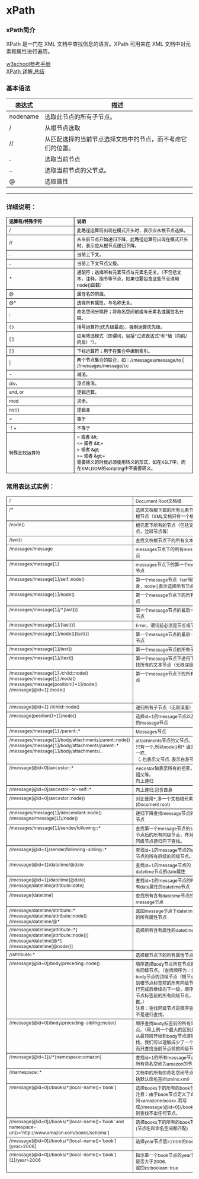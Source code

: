 # xPath

### xPath简介

XPath 是一门在 XML 文档中查找信息的语言。XPath 可用来在 XML 文档中对元素和属性进行遍历。

[w3school参考手册](http://www.w3school.com.cn/xpath/index.asp)
<br/>
[XPath 详解,总结](https://www.cnblogs.com/fdszlzl/archive/2009/06/02/1494836.html)

### 基本语法

| 表达式  		| 描述                 			   |
| -------------	|------------------------  |
| nodename	    | 选取此节点的所有子节点。    |
| /			    | 从根节点选取     		   |
| //			| 从匹配选择的当前节点选择文档中的节点，而不考虑它们的位置。|
| .			    | 选取当前节点  			   |
| ..			| 选取当前节点的父节点。        |
| @			    | 选取属性  		 	       |


---
### 详细说明：
<table style="border-collapse: collapse" border="0">
<tbody valign="top">
<thead>
<td style="width: 168px;border-right: black 0.5pt solid; padding-right: 7px; border-top: black 0.5pt solid; padding-left: 7px; border-left: black 0.5pt solid; border-bottom: black 0.5pt solid">
	<div><span style="font-size: 9pt; color: black"><strong>运算符/特殊字符</strong></span></div>
</td>
<td style="border-right: black 0.5pt solid; padding-right: 7px; border-top: black 0.5pt solid; padding-left: 7px; border-left: medium none; border-bottom: black 0.5pt solid">
	<div><span style="font-size: 9pt; color: black"><strong>说明</strong></span></div>
</td>
</thead>
<tr style="height: 18px">
<td style="border-right: black 0.5pt solid; padding-right: 7px; border-top: medium none; padding-left: 7px; border-left: black 0.5pt solid; border-bottom: black 0.5pt solid">
	<div><span style="font-size: 9pt; color: black">/ </span></div>
</td>
<td style="border-right: black 0.5pt solid; padding-right: 7px; border-top: medium none; padding-left: 7px; border-left: medium none; border-bottom: black 0.5pt solid">
	<div><span style="font-size: 9pt; color: black">此路径运算符出现在模式开头时，表示应从根节点选择。</span></div>
</td>
</tr>
<tr style="height: 18px">
<td style="border-right: black 0.5pt solid; padding-right: 7px; border-top: medium none; padding-left: 7px; border-left: black 0.5pt solid; border-bottom: black 0.5pt solid">
	<div><span style="font-size: 9pt; color: black">// </span></div>
</td>
<td style="border-right: black 0.5pt solid; padding-right: 7px; border-top: medium none; padding-left: 7px; border-left: medium none; border-bottom: black 0.5pt solid">
	<div><span style="font-size: 9pt; color: black">从当前节点开始递归下降，此路径运算符出现在模式开头时，表示应从根节点递归下降。</span></div>
</td>
</tr>
<tr style="height: 18px">
<td style="border-right: black 0.5pt solid; padding-right: 7px; border-top: medium none; padding-left: 7px; border-left: black 0.5pt solid; border-bottom: black 0.5pt solid">
	<div><span style="font-size: 9pt; color: black">. </span></div>
</td>
<td style="border-right: black 0.5pt solid; padding-right: 7px; border-top: medium none; padding-left: 7px; border-left: medium none; border-bottom: black 0.5pt solid">
	<div><span style="font-size: 9pt; color: black">当前上下文。</span></div>
</td>
</tr>
<tr style="height: 18px">
<td style="border-right: black 0.5pt solid; padding-right: 7px; border-top: medium none; padding-left: 7px; border-left: black 0.5pt solid; border-bottom: black 0.5pt solid">
	<div><span style="font-size: 9pt; color: black">.. </span></div>
</td>
<td style="border-right: black 0.5pt solid; padding-right: 7px; border-top: medium none; padding-left: 7px; border-left: medium none; border-bottom: black 0.5pt solid">
	<div><span style="font-size: 9pt; color: black">当前上下文节点父级。</span></div>
</td>
</tr>
<tr style="height: 18px">
<td style="border-right: black 0.5pt solid; padding-right: 7px; border-top: medium none; padding-left: 7px; border-left: black 0.5pt solid; border-bottom: black 0.5pt solid">
	<div><span style="font-size: 9pt; color: black">* </span></div>
</td>
<td style="border-right: black 0.5pt solid; padding-right: 7px; border-top: medium none; padding-left: 7px; border-left: medium none; border-bottom: black 0.5pt solid">
	<div><span style="font-size: 9pt; color: black">通配符；选择所有元素节点与元素名无关。（不包括文本，注释，指令等节点，如果也要包含这些节点请用node()函数）</span></div>
</td>
</tr>
<tr style="height: 18px">
<td style="border-right: black 0.5pt solid; padding-right: 7px; border-top: medium none; padding-left: 7px; border-left: black 0.5pt solid; border-bottom: black 0.5pt solid">
	<div><span style="font-size: 9pt; color: black">@ </span></div>
</td>
<td style="border-right: black 0.5pt solid; padding-right: 7px; border-top: medium none; padding-left: 7px; border-left: medium none; border-bottom: black 0.5pt solid">
	<div><span style="font-size: 9pt; color: black">属性名的前缀。</span></div>
</td>
</tr>
<tr style="height: 18px">
<td style="border-right: black 0.5pt solid; padding-right: 7px; border-top: medium none; padding-left: 7px; border-left: black 0.5pt solid; border-bottom: black 0.5pt solid">
	<div><span style="font-size: 9pt; color: black">@* </span></div>
</td>
<td style="border-right: black 0.5pt solid; padding-right: 7px; border-top: medium none; padding-left: 7px; border-left: medium none; border-bottom: black 0.5pt solid">
	<div><span style="font-size: 9pt; color: black">选择所有属性，与名称无关。</span></div>
</td>
</tr>
<tr style="height: 18px">
<td style="border-right: black 0.5pt solid; padding-right: 7px; border-top: medium none; padding-left: 7px; border-left: black 0.5pt solid; border-bottom: black 0.5pt solid">
	<div><span style="font-size: 9pt; color: black">: </span></div>
</td>
<td style="border-right: black 0.5pt solid; padding-right: 7px; border-top: medium none; padding-left: 7px; border-left: medium none; border-bottom: black 0.5pt solid">
	<div><span style="font-size: 9pt; color: black">命名空间分隔符；将命名空间前缀与元素名或属性名分隔。</span></div>
</td>
</tr>
<tr style="height: 18px">
<td style="border-right: black 0.5pt solid; padding-right: 7px; border-top: medium none; padding-left: 7px; border-left: black 0.5pt solid; border-bottom: black 0.5pt solid">
	<div><span style="font-size: 9pt; color: black">( ) </span></div>
</td>
<td style="border-right: black 0.5pt solid; padding-right: 7px; border-top: medium none; padding-left: 7px; border-left: medium none; border-bottom: black 0.5pt solid">
	<div><span style="font-size: 9pt; color: black">括号运算符(优先级最高)，强制运算优先级。</span></div>
</td>
</tr>
<tr style="height: 18px">
<td style="border-right: black 0.5pt solid; padding-right: 7px; border-top: medium none; padding-left: 7px; border-left: black 0.5pt solid; border-bottom: black 0.5pt solid">
	<div><span style="font-size: 9pt; color: black">[ ] </span></div>
</td>
<td style="border-right: black 0.5pt solid; padding-right: 7px; border-top: medium none; padding-left: 7px; border-left: medium none; border-bottom: black 0.5pt solid">
	<div><span style="font-size: 9pt; color: black">应用筛选模式（即谓词，包括"过滤表达式"和"轴（向前/向后）"）。</span></div>
</td>
</tr>
<tr style="height: 18px">
<td style="border-right: black 0.5pt solid; padding-right: 7px; border-top: medium none; padding-left: 7px; border-left: black 0.5pt solid; border-bottom: black 0.5pt solid">
	<div><span style="font-size: 9pt; color: black">[ ] </span></div>
</td>
<td style="border-right: black 0.5pt solid; padding-right: 7px; border-top: medium none; padding-left: 7px; border-left: medium none; border-bottom: black 0.5pt solid">
	<div><span style="font-size: 9pt; color: black">下标运算符；用于在集合中编制索引。</span></div>
</td>
</tr>
<tr style="height: 18px">
<td style="border-right: black 0.5pt solid; padding-right: 7px; border-top: medium none; padding-left: 7px; border-left: black 0.5pt solid; border-bottom: black 0.5pt solid">
	<div><span style="font-size: 9pt; color: black">| </span></div>
</td>
<td style="border-right: black 0.5pt solid; padding-right: 7px; border-top: medium none; padding-left: 7px; border-left: medium none; border-bottom: black 0.5pt solid">
	<div><span style="font-size: 9pt; color: black">两个节点集合的联合，如：//messages/message/to | //messages/message/cc</span></div>
</td>
</tr>
<tr style="height: 18px">
	<td style="border-right: black 0.5pt solid; padding-right: 7px; border-top: medium none; padding-left: 7px; border-left: black 0.5pt solid; border-bottom: black 0.5pt solid">
		<div><span style="font-size: 9pt; color: black">- </span></div>
	</td>
	<td style="border-right: black 0.5pt solid; padding-right: 7px; border-top: medium none; padding-left: 7px; border-left: medium none; border-bottom: black 0.5pt solid">
		<div><span style="font-size: 9pt; color: black">减法。</span></div>
	</td>
</tr>
<tr style="height: 18px">
<td style="border-right: black 0.5pt solid; padding-right: 7px; border-top: medium none; padding-left: 7px; border-left: black 0.5pt solid; border-bottom: black 0.5pt solid">
	<div><span style="font-size: 9pt; color: black">div，</span></div>
</td>
<td style="border-right: black 0.5pt solid; padding-right: 7px; border-top: medium none; padding-left: 7px; border-left: medium none; border-bottom: black 0.5pt solid">
	<div><span style="font-size: 9pt; color: black">浮点除法。</span></div>
</td>
</tr>
<tr style="height: 18px">
<td style="border-right: black 0.5pt solid; padding-right: 7px; border-top: medium none; padding-left: 7px; border-left: black 0.5pt solid; border-bottom: black 0.5pt solid">
	<div><span style="font-size: 9pt; color: black">and, or </span></div>
</td>
<td style="border-right: black 0.5pt solid; padding-right: 7px; border-top: medium none; padding-left: 7px; border-left: medium none; border-bottom: black 0.5pt solid">
	<div><span style="font-size: 9pt; color: black">逻辑运算。</span></div>
</td>
</tr>
<tr style="height: 18px">
<td style="border-right: black 0.5pt solid; padding-right: 7px; border-top: medium none; padding-left: 7px; border-left: black 0.5pt solid; border-bottom: black 0.5pt solid">
	<div><span style="font-size: 9pt; color: black">mod </span></div>
</td>
<td style="border-right: black 0.5pt solid; padding-right: 7px; border-top: medium none; padding-left: 7px; border-left: medium none; border-bottom: black 0.5pt solid">
	<div><span style="font-size: 9pt; color: black">求余。</span></div>
</td>
</tr>
<tr style="height: 18px">
<td style="border-right: black 0.5pt solid; padding-right: 7px; border-top: medium none; padding-left: 7px; border-left: black 0.5pt solid; border-bottom: black 0.5pt solid">
	<div><span style="font-size: 9pt">not()</span></div>
</td>
<td style="border-right: black 0.5pt solid; padding-right: 7px; border-top: medium none; padding-left: 7px; border-left: medium none; border-bottom: black 0.5pt solid">
	<div><span style="font-size: 9pt; color: black">逻辑非</span></div>
</td>
</tr>
<tr style="height: 18px">
<td style="border-right: black 0.5pt solid; padding-right: 7px; border-top: medium none; padding-left: 7px; border-left: black 0.5pt solid; border-bottom: black 0.5pt solid">
	<div><span style="font-size: 9pt">=</span></div>
</td>
<td style="border-right: black 0.5pt solid; padding-right: 7px; border-top: medium none; padding-left: 7px; border-left: medium none; border-bottom: black 0.5pt solid">
	<div><span style="font-size: 9pt; color: black">等于</span></div>
</td>
</tr>
<tr style="height: 18px">
<td style="border-right: black 0.5pt solid; padding-right: 7px; border-top: medium none; padding-left: 7px; border-left: black 0.5pt solid; border-bottom: black 0.5pt solid">
	<div><span style="font-size: 9pt; color: black">！=</span></div>
</td>
<td style="border-right: black 0.5pt solid; padding-right: 7px; border-top: medium none; padding-left: 7px; border-left: medium none; border-bottom: black 0.5pt solid">
	<div><span style="font-size: 9pt; color: black">不等于</span></div>
</td>
</tr>
<tr style="height: 18px">
<td style="border-right: black 0.5pt solid; padding-right: 7px; border-top: medium none; padding-left: 7px; border-left: black 0.5pt solid; border-bottom: black 0.5pt solid">
	<div><span style="font-size: 9pt; color: black">特殊比较运算符</span></div>
</td>
<td style="border-right: black 0.5pt solid; padding-right: 7px; border-top: medium none; padding-left: 7px; border-left: medium none; border-bottom: black 0.5pt solid">
	<div><span style="font-size: 9pt; color: black">&lt; 或者 &amp;lt; </span></div>
	<div><span style="font-size: 9pt; color: black">&lt;= 或者 &amp;lt;= </span></div>
	<div><span style="font-size: 9pt; color: black">&gt; 或者 &amp;gt; </span></div>
	<div><span style="font-size: 9pt; color: black">&gt;= 或者 &amp;gt;= </span></div>
	<div><span style="font-size: 9pt; color: black">需要转义的时候必须使用转义的形式，如在XSLT中，而在XMLDOM的scripting中不需要转义。</span></div>
</td>
</tr>
</tbody>
</table>


### 常用表达式实例：

<table style="border-collapse: collapse" border="0">
<tbody valign="top">
<tr>
<td style="border-right: black 0.5pt solid; padding-right: 7px; border-top: black 0.5pt solid; padding-left: 7px; border-left: black 0.5pt solid; border-bottom: black 0.5pt solid">
<div><span style="font-size: 9pt">/</span></div></td>
<td style="border-right: black 0.5pt solid; padding-right: 7px; border-top: black 0.5pt solid; padding-left: 7px; border-left: medium none; border-bottom: black 0.5pt solid">
<div><span style="font-size: 9pt">Document Root文档根.</span></div></td></tr>
<tr>
<td style="border-right: black 0.5pt solid; padding-right: 7px; border-top: medium none; padding-left: 7px; border-left: black 0.5pt solid; border-bottom: black 0.5pt solid">
<div><span style="font-size: 9pt">/*</span></div></td>
<td style="border-right: black 0.5pt solid; padding-right: 7px; border-top: medium none; padding-left: 7px; border-left: medium none; border-bottom: black 0.5pt solid">
<div><span style="font-size: 9pt">选择文档根下面的所有元素节点，即根节点（XML文档只有一个根节点）</span></div></td></tr>
<tr>
<td style="border-right: black 0.5pt solid; padding-right: 7px; border-top: medium none; padding-left: 7px; border-left: black 0.5pt solid; border-bottom: black 0.5pt solid">
<div><span style="font-size: 9pt">/node()</span></div></td>
<td style="border-right: black 0.5pt solid; padding-right: 7px; border-top: medium none; padding-left: 7px; border-left: medium none; border-bottom: black 0.5pt solid">
<div><span style="font-size: 9pt">根元素下所有的节点（包括文本节点，注释节点等）</span></div></td></tr>
<tr>
<td style="border-right: black 0.5pt solid; padding-right: 7px; border-top: medium none; padding-left: 7px; border-left: black 0.5pt solid; border-bottom: black 0.5pt solid">
<div><span style="font-size: 9pt">/text()</span></div></td>
<td style="border-right: black 0.5pt solid; padding-right: 7px; border-top: medium none; padding-left: 7px; border-left: medium none; border-bottom: black 0.5pt solid">
<div><span style="font-size: 9pt">查找文档根节点下的所有文本节点</span></div></td></tr>
<tr>
<td style="border-right: black 0.5pt solid; padding-right: 7px; border-top: medium none; padding-left: 7px; border-left: black 0.5pt solid; border-bottom: black 0.5pt solid">
<div><span style="font-size: 9pt">/messages/message</span></div></td>
<td style="border-right: black 0.5pt solid; padding-right: 7px; border-top: medium none; padding-left: 7px; border-left: medium none; border-bottom: black 0.5pt solid">
<div><span style="font-size: 9pt">messages节点下的所有message节点</span></div></td></tr>
<tr>
<td style="border-right: black 0.5pt solid; padding-right: 7px; border-top: medium none; padding-left: 7px; border-left: black 0.5pt solid; border-bottom: black 0.5pt solid">
<div><span style="font-size: 9pt">/messages/message[1]</span></div></td>
<td style="border-right: black 0.5pt solid; padding-right: 7px; border-top: medium none; padding-left: 7px; border-left: medium none; border-bottom: black 0.5pt solid">
<div><span style="font-size: 9pt">messages节点下的第一个message节点</span></div></td></tr>
<tr>
<td style="border-right: black 0.5pt solid; padding-right: 7px; border-top: medium none; padding-left: 7px; border-left: black 0.5pt solid; border-bottom: black 0.5pt solid">
<div><span style="font-size: 9pt">/messages/message[1]/self::node()</span></div></td>
<td style="border-right: black 0.5pt solid; padding-right: 7px; border-top: medium none; padding-left: 7px; border-left: medium none; border-bottom: black 0.5pt solid">
<div><span style="font-size: 9pt">第一个message节点（self轴表示自身，node()表示选择所有节点）</span></div></td></tr>
<tr>
<td style="border-right: black 0.5pt solid; padding-right: 7px; border-top: medium none; padding-left: 7px; border-left: black 0.5pt solid; border-bottom: black 0.5pt solid">
<div><span style="font-size: 9pt">/messages/message[1]/node()</span></div></td>
<td style="border-right: black 0.5pt solid; padding-right: 7px; border-top: medium none; padding-left: 7px; border-left: medium none; border-bottom: black 0.5pt solid">
<div><span style="font-size: 9pt">第一个message节点下的所有子节点</span></div></td></tr>
<tr>
<td style="border-right: black 0.5pt solid; padding-right: 7px; border-top: medium none; padding-left: 7px; border-left: black 0.5pt solid; border-bottom: black 0.5pt solid">
<div><span style="font-size: 9pt">/messages/message[1]/*[last()]</span></div></td>
<td style="border-right: black 0.5pt solid; padding-right: 7px; border-top: medium none; padding-left: 7px; border-left: medium none; border-bottom: black 0.5pt solid">
<div><span style="font-size: 9pt">第一个message节点的最后一个子节点</span></div></td></tr>
<tr>
<td style="border-right: black 0.5pt solid; padding-right: 7px; border-top: medium none; padding-left: 7px; border-left: black 0.5pt solid; border-bottom: black 0.5pt solid">
<div><span style="font-size: 9pt">/messages/message[1]/[last()]</span></div></td>
<td style="border-right: black 0.5pt solid; padding-right: 7px; border-top: medium none; padding-left: 7px; border-left: medium none; border-bottom: black 0.5pt solid">
<div><span style="font-size: 9pt">Error，谓词前必须是节点或节点集</span></div></td></tr>
<tr>
<td style="border-right: black 0.5pt solid; padding-right: 7px; border-top: medium none; padding-left: 7px; border-left: black 0.5pt solid; border-bottom: black 0.5pt solid">
<div><span style="font-size: 9pt">/messages/message[1]/node()[last()]</span></div></td>
<td style="border-right: black 0.5pt solid; padding-right: 7px; border-top: medium none; padding-left: 7px; border-left: medium none; border-bottom: black 0.5pt solid">
<div><span style="font-size: 9pt">第一个message节点的最后一个子节点</span></div></td></tr>
<tr>
<td style="border-right: black 0.5pt solid; padding-right: 7px; border-top: medium none; padding-left: 7px; border-left: black 0.5pt solid; border-bottom: black 0.5pt solid">
<div><span style="font-size: 9pt">/messages/message[1]/text()</span></div></td>
<td style="border-right: black 0.5pt solid; padding-right: 7px; border-top: medium none; padding-left: 7px; border-left: medium none; border-bottom: black 0.5pt solid">
<div><span style="font-size: 9pt">第一个message节点的所有子节点</span></div></td></tr>
<tr>
<td style="border-right: black 0.5pt solid; padding-right: 7px; border-top: medium none; padding-left: 7px; border-left: black 0.5pt solid; border-bottom: black 0.5pt solid">
<div><span style="font-size: 9pt">/messages/message[1]//text()</span></div></td>
<td style="border-right: black 0.5pt solid; padding-right: 7px; border-top: medium none; padding-left: 7px; border-left: medium none; border-bottom: black 0.5pt solid">
<div><span style="font-size: 9pt">第一个message节点下递归下降查找所有的文本节点（无限深度）</span></div></td></tr>
<tr style="height: 91px">
<td style="border-right: black 0.5pt solid; padding-right: 7px; border-top: medium none; padding-left: 7px; border-left: black 0.5pt solid; border-bottom: 0.5pt solid">
<div><span style="font-size: 9pt">/messages/message[1] /child::node() </span></div>
<div><span style="font-size: 9pt">/messages/message[1] /node() </span></div>
<div><span style="font-size: 9pt">/messages/message[position()=1]/node() </span></div>
<div><span style="font-size: 9pt">//message[@id=1] /node()</span></div></td>
<td style="border-right: black 0.5pt solid; padding-right: 7px; border-top: medium none; padding-left: 7px; border-left: medium none; border-bottom: 0.5pt solid">
<div><span style="font-size: 9pt">第一个message节点下的所有子节点</span></div></td></tr>
<tr style="height: 24px">
<td style="border-right: black 0.5pt solid; padding-right: 7px; border-top: medium none; padding-left: 7px; border-left: black 0.5pt solid; border-bottom: black 0.5pt solid">
<div><span style="font-size: 9pt">//message[@id=1] //child::node()</span></div></td>
<td style="border-right: black 0.5pt solid; padding-right: 7px; border-top: medium none; padding-left: 7px; border-left: medium none; border-bottom: black 0.5pt solid">
<div><span style="font-size: 9pt">递归所有子节点（无限深度）</span></div></td></tr>
<tr style="height: 24px">
<td style="border-right: black 0.5pt solid; padding-right: 7px; border-top: medium none; padding-left: 7px; border-left: black 0.5pt solid; border-bottom: black 0.5pt solid">
<div><span style="font-size: 9pt">//message[position()=1]/node()</span></div></td>
<td style="border-right: black 0.5pt solid; padding-right: 7px; border-top: medium none; padding-left: 7px; border-left: medium none; border-bottom: black 0.5pt solid">
<div><span style="font-size: 9pt">选择id=1的message节点以及id=0的message节点</span></div></td></tr>
<tr>
<td style="border-right: black 0.5pt solid; padding-right: 7px; border-top: medium none; padding-left: 7px; border-left: black 0.5pt solid; border-bottom: black 0.5pt solid">
<div><span style="font-size: 9pt">/messages/message[1] /parent::*</span></div></td>
<td style="border-right: black 0.5pt solid; padding-right: 7px; border-top: medium none; padding-left: 7px; border-left: medium none; border-bottom: black 0.5pt solid">
<div><span style="font-size: 9pt">Messages节点</span></div></td></tr>
<tr>
<td style="border-right: black 0.5pt solid; padding-right: 7px; border-top: medium none; padding-left: 7px; border-left: black 0.5pt solid; border-bottom: black 0.5pt solid">
<div><span style="font-size: 9pt">/messages/message[1]/body/attachments/parent::node() </span></div>
<div><span style="font-size: 9pt">/messages/message[1]/body/attachments/parent::* /messages/message[1]/body/attachments/..</span></div></td>
<td style="border-right: black 0.5pt solid; padding-right: 7px; border-top: medium none; padding-left: 7px; border-left: medium none; border-bottom: black 0.5pt solid">
<div><span style="font-size: 9pt">attachments节点的父节点。父节点只有一个,所以node()和* 返回结果一样。 </span></div>
<div><span style="font-size: 9pt">（..也表示父节点. 表示自身节点）</span></div></td></tr>
<tr>
<td style="border-right: black 0.5pt solid; padding-right: 7px; border-top: medium none; padding-left: 7px; border-left: black 0.5pt solid; border-bottom: black 0.5pt solid">
<div><span style="font-size: 9pt">//message[@id=0]/ancestor::*</span></div></td>
<td style="border-right: black 0.5pt solid; padding-right: 7px; border-top: medium none; padding-left: 7px; border-left: medium none; border-bottom: black 0.5pt solid">
<div><span style="font-size: 9pt">Ancestor轴表示所有的祖辈，父，祖父等。 </span></div>
<div><span style="font-size: 9pt">向上递归</span></div></td></tr>
<tr>
<td style="border-right: black 0.5pt solid; padding-right: 7px; border-top: medium none; padding-left: 7px; border-left: black 0.5pt solid; border-bottom: black 0.5pt solid">
<div><span style="font-size: 9pt">//message[@id=0]/ancestor-or-self::*</span></div></td>
<td style="border-right: black 0.5pt solid; padding-right: 7px; border-top: medium none; padding-left: 7px; border-left: medium none; border-bottom: black 0.5pt solid">
<div><span style="font-size: 9pt">向上递归,包含自身</span></div></td></tr>
<tr>
<td style="border-right: black 0.5pt solid; padding-right: 7px; border-top: medium none; padding-left: 7px; border-left: black 0.5pt solid; border-bottom: black 0.5pt solid">
<div><span style="font-size: 9pt">//message[@id=0]/ancestor::node()</span></div></td>
<td style="border-right: black 0.5pt solid; padding-right: 7px; border-top: medium none; padding-left: 7px; border-left: medium none; border-bottom: black 0.5pt solid">
<div><span style="font-size: 9pt">对比使用*,多一个文档根元素(Document root)</span></div></td></tr>
<tr>
<td style="border-right: black 0.5pt solid; padding-right: 7px; border-top: medium none; padding-left: 7px; border-left: black 0.5pt solid; border-bottom: black 0.5pt solid">
<div><span style="font-size: 9pt">/messages/message[1]/descendant::node() </span></div>
<div><span style="font-size: 9pt">//messages/message[1]//node()</span></div></td>
<td style="border-right: black 0.5pt solid; padding-right: 7px; border-top: medium none; padding-left: 7px; border-left: medium none; border-bottom: black 0.5pt solid">
<div><span style="font-size: 9pt">递归下降查找message节点的所有节点</span></div></td></tr>
<tr>
<td style="border-right: black 0.5pt solid; padding-right: 7px; border-top: medium none; padding-left: 7px; border-left: black 0.5pt solid; border-bottom: black 0.5pt solid">
<div><span style="font-size: 9pt">/messages/message[1]/sender/following::*</span></div></td>
<td style="border-right: black 0.5pt solid; padding-right: 7px; border-top: medium none; padding-left: 7px; border-left: medium none; border-bottom: black 0.5pt solid">
<div><span style="font-size: 9pt">查找第一个message节点的sender节点后的所有同级节点，并对每一个同级节点递归向下查找。</span></div></td></tr>
<tr>
<td style="border-right: black 0.5pt solid; padding-right: 7px; border-top: medium none; padding-left: 7px; border-left: black 0.5pt solid; border-bottom: black 0.5pt solid">
<div><span style="font-size: 9pt">//message[@id=1]/sender/following-sibling::*</span></div></td>
<td style="border-right: black 0.5pt solid; padding-right: 7px; border-top: medium none; padding-left: 7px; border-left: medium none; border-bottom: black 0.5pt solid">
<div><span style="font-size: 9pt">查找id=1的message节点的sender节点的所有后续的同级节点。</span></div></td></tr>
<tr>
<td style="border-right: black 0.5pt solid; padding-right: 7px; border-top: medium none; padding-left: 7px; border-left: black 0.5pt solid; border-bottom: black 0.5pt solid">
<div><span style="font-size: 9pt">//message[@id=1]/datetime/@date</span></div></td>
<td style="border-right: black 0.5pt solid; padding-right: 7px; border-top: medium none; padding-left: 7px; border-left: medium none; border-bottom: black 0.5pt solid">
<div><span style="font-size: 9pt">查找id=1的message节点的datetime节点的date属性</span></div></td></tr>
<tr>
<td style="border-right: black 0.5pt solid; padding-right: 7px; border-top: medium none; padding-left: 7px; border-left: black 0.5pt solid; border-bottom: black 0.5pt solid">
<div><span style="font-size: 9pt">//message[@id=1]/datetime[@date] </span></div>
<div><span style="font-size: 9pt">//message/datetime[attribute::date]</span></div></td>
<td style="border-right: black 0.5pt solid; padding-right: 7px; border-top: medium none; padding-left: 7px; border-left: medium none; border-bottom: black 0.5pt solid">
<div><span style="font-size: 9pt">查找id=1的message节点的所有含有date属性的datetime节点</span></div></td></tr>
<tr>
<td style="border-right: black 0.5pt solid; padding-right: 7px; border-top: medium none; padding-left: 7px; border-left: black 0.5pt solid; border-bottom: black 0.5pt solid">
<div><span style="font-size: 9pt">//message[datetime]</span></div></td>
<td style="border-right: black 0.5pt solid; padding-right: 7px; border-top: medium none; padding-left: 7px; border-left: medium none; border-bottom: black 0.5pt solid">
<div><span style="font-size: 9pt">查找所有含有datetime节点的message节点</span></div></td></tr>
<tr>
<td style="border-right: black 0.5pt solid; padding-right: 7px; border-top: medium none; padding-left: 7px; border-left: black 0.5pt solid; border-bottom: black 0.5pt solid">
<div><span style="font-size: 9pt">//message/datetime/attribute::* </span></div>
<div><span style="font-size: 9pt">//message/datetime/attribute::node() </span></div>
<div><span style="font-size: 9pt">//message/datetime/@*</span></div></td>
<td style="border-right: black 0.5pt solid; padding-right: 7px; border-top: medium none; padding-left: 7px; border-left: medium none; border-bottom: black 0.5pt solid">
<div><span style="font-size: 9pt">返回message节点下datetime节点的所有属性节点</span></div></td></tr>
<tr>
<td style="border-right: black 0.5pt solid; padding-right: 7px; border-top: medium none; padding-left: 7px; border-left: black 0.5pt solid; border-bottom: black 0.5pt solid">
<div><span style="font-size: 9pt">//message/datetime[attribute::*] </span></div>
<div><span style="font-size: 9pt">//message/datetime[attribute::node()] </span></div>
<div><span style="font-size: 9pt">//message/datetime[@*] </span></div>
<div><span style="font-size: 9pt">//message/datetime[@node()]</span></div></td>
<td style="border-right: black 0.5pt solid; padding-right: 7px; border-top: medium none; padding-left: 7px; border-left: medium none; border-bottom: black 0.5pt solid">
<div><span style="font-size: 9pt">选择所有含有属性的datetime节点</span></div></td></tr>
<tr>
<td style="border-right: black 0.5pt solid; padding-right: 7px; border-top: medium none; padding-left: 7px; border-left: black 0.5pt solid; border-bottom: black 0.5pt solid">
<div><span style="font-size: 9pt">//attribute::*</span></div></td>
<td style="border-right: black 0.5pt solid; padding-right: 7px; border-top: medium none; padding-left: 7px; border-left: medium none; border-bottom: black 0.5pt solid">
<div><span style="font-size: 9pt">选择根节点下的所有属性节点</span></div></td></tr>
<tr>
<td style="border-right: black 0.5pt solid; padding-right: 7px; border-top: medium none; padding-left: 7px; border-left: black 0.5pt solid; border-bottom: black 0.5pt solid">
<div><span style="font-size: 9pt">//message[@id=0]/body/preceding::node()</span></div></td>
<td style="border-right: black 0.5pt solid; padding-right: 7px; border-top: medium none; padding-left: 7px; border-left: medium none; border-bottom: black 0.5pt solid">
<div><span style="font-size: 9pt">顺序选择body节点所在节点前的所有同级节点。（查找顺序为：先找到body节点的顶级节点（根节点）,得到根节点标签前的所有同级节点，执行完成后继续向下一级，顺序得到该节点标签前的所有同级节点，依次类推。） </span></div>
<div><span style="font-size: 9pt">注意：查找同级节点是顺序查找，而不是递归查找。</span></div></td></tr>
<tr>
<td style="border-right: black 0.5pt solid; padding-right: 7px; border-top: medium none; padding-left: 7px; border-left: black 0.5pt solid; border-bottom: black 0.5pt solid">
<div><span style="font-size: 9pt">//message[@id=0]/body/preceding-sibling::node()</span></div></td>
<td style="border-right: black 0.5pt solid; padding-right: 7px; border-top: medium none; padding-left: 7px; border-left: medium none; border-bottom: black 0.5pt solid">
<div><span style="font-size: 9pt">顺序查找body标签前的所有同级节点。（和上例一个最大的区别是：不从最顶层开始到body节点逐层查找。我们可以理解成少了一个循环，而只查找当前节点前的同级节点）</span></div></td></tr>
<tr>
<td style="border-right: black 0.5pt solid; padding-right: 7px; border-top: medium none; padding-left: 7px; border-left: black 0.5pt solid; border-bottom: black 0.5pt solid">
<div><span style="font-size: 9pt">//message[@id=1]//*[namespace::amazon]</span></div></td>
<td style="border-right: black 0.5pt solid; padding-right: 7px; border-top: medium none; padding-left: 7px; border-left: medium none; border-bottom: black 0.5pt solid">
<div><span style="font-size: 9pt">查找id=1的所有message节点下的所有命名空间为amazon的节点。</span></div></td></tr>
<tr>
<td style="border-right: black 0.5pt solid; padding-right: 7px; border-top: medium none; padding-left: 7px; border-left: black 0.5pt solid; border-bottom: black 0.5pt solid">
<div><span style="font-size: 9pt">//namespace::*</span></div></td>
<td style="border-right: black 0.5pt solid; padding-right: 7px; border-top: medium none; padding-left: 7px; border-left: medium none; border-bottom: black 0.5pt solid">
<div><span style="font-size: 9pt">文档中的所有的命名空间节点。（包括默认命名空间xmlns:xml）</span></div></td></tr>
<tr>
<td style="border-right: black 0.5pt solid; padding-right: 7px; border-top: medium none; padding-left: 7px; border-left: black 0.5pt solid; border-bottom: black 0.5pt solid">
<div><span style="font-size: 9pt">//message[@id=0]//books/*[local-name()='book']</span></div></td>
<td style="border-right: black 0.5pt solid; padding-right: 7px; border-top: medium none; padding-left: 7px; border-left: medium none; border-bottom: black 0.5pt solid">
<div><span style="font-size: 9pt">选择books下的所有的book节点， </span></div>
<div><span style="font-size: 9pt">注意：由于book节点定义了命名空间&lt;amazone:book&gt;.若写成//message[@id=0]//books/book则查找不出任何节点。</span></div></td></tr>
<tr>
<td style="border-right: black 0.5pt solid; padding-right: 7px; border-top: medium none; padding-left: 7px; border-left: black 0.5pt solid; border-bottom: black 0.5pt solid">
<div><span style="font-size: 9pt">//message[@id=0]//books/*[local-name()='book' and namespace-uri()='http://www.amazon.com/books/schema']</span></div></td>
<td style="border-right: black 0.5pt solid; padding-right: 7px; border-top: medium none; padding-left: 7px; border-left: medium none; border-bottom: black 0.5pt solid">
<div><span style="font-size: 9pt">选择books下的所有的book节点，(节点名和命名空间都匹配) </span></div></td></tr>
<tr>
<td style="border-right: black 0.5pt solid; padding-right: 7px; border-top: medium none; padding-left: 7px; border-left: black 0.5pt solid; border-bottom: black 0.5pt solid">
<div><span style="font-size: 9pt">//message[@id=0]//books/*[local-name()='book'][year&gt;2006]</span></div></td>
<td style="border-right: black 0.5pt solid; padding-right: 7px; border-top: medium none; padding-left: 7px; border-left: medium none; border-bottom: black 0.5pt solid">
<div><span style="font-size: 9pt">选择year节点值&gt;2006的book节点</span></div></td></tr>
<tr>
<td style="border-right: black 0.5pt solid; padding-right: 7px; border-top: medium none; padding-left: 7px; border-left: black 0.5pt solid; border-bottom: black 0.5pt solid">
<div><span style="font-size: 9pt">//message[@id=0]//books/*[local-name()='book'][1]/year&gt;2006</span></div></td>
<td style="border-right: black 0.5pt solid; padding-right: 7px; border-top: medium none; padding-left: 7px; border-left: medium none; width: 340px; border-bottom: black 0.5pt solid; height: 18px">
<div><span style="font-size: 9pt">指示第一个book节点的year节点值是否大于2006. </span></div>
<div><span style="font-size: 9pt">返回xs:boolean: true</span></div></td></tr></tbody></table>